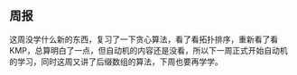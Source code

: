 ## 周报

这周没学什么新的东西，复习了一下贪心算法，看了看拓扑排序，重新看了看KMP，总算明白了一点，但自动机的内容还是没看，所以下一周正式开始自动机的学习，同时这周又讲了后缀数组的算法，下周也要再学学。

